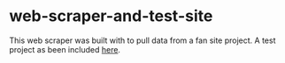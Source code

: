 # web-scraper-and-test-site
This web scraper was built with to pull data from a fan site project. A test project as been included [here](/test-site).
